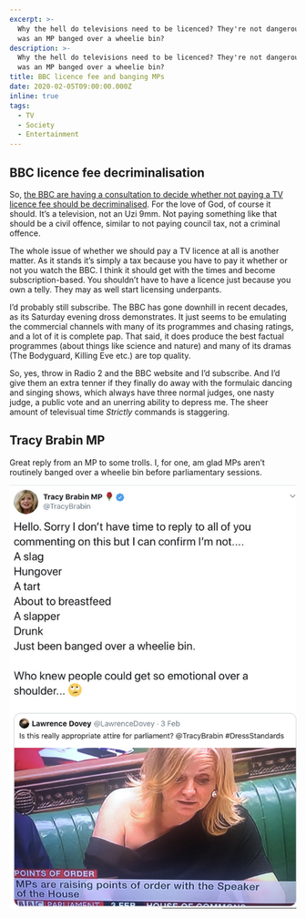 ```yaml
---
excerpt: >-
  Why the hell do televisions need to be licenced? They're not dangerous. Also,
  was an MP banged over a wheelie bin?
description: >-
  Why the hell do televisions need to be licenced? They're not dangerous. Also,
  was an MP banged over a wheelie bin?
title: BBC licence fee and banging MPs
date: 2020-02-05T09:00:00.000Z
inline: true
tags:
  - TV
  - Society
  - Entertainment
---
```

## BBC licence fee decriminalisation

So, [the BBC are having a consultation to decide whether not paying a TV licence fee should be decriminalised](https://www.bbc.co.uk/news/entertainment-arts-51373372). For the love of God, of course it should. It’s a television, not an Uzi 9mm. Not paying something like that should be a civil offence, similar to not paying council tax, not a criminal offence.

The whole issue of whether we should pay a TV licence at all is another matter. As it stands it’s simply a tax because you have to pay it whether or not you watch the BBC. I think it should get with the times and become subscription-based. You shouldn’t have to have a licence just because you own a telly. They may as well start licensing underpants.

I’d probably still subscribe. The BBC has gone downhill in recent decades, as its Saturday evening dross demonstrates. It just seems to be emulating the commercial channels with many of its programmes and chasing ratings, and a lot of it is complete pap. That said, it does produce the best factual programmes (about things like science and nature) and many of its dramas (The Bodyguard, Killing Eve etc.) are top quality. 

So, yes, throw in Radio 2 and the BBC website and I’d subscribe. And I’d give them an extra tenner if they finally do away with the formulaic dancing and singing shows, which always have three normal judges, one nasty judge, a public vote and an unerring ability to depress me. The sheer amount of televisual time *Strictly* commands is staggering.

## Tracy Brabin MP

Great reply from an MP to some trolls. I, for one, am glad MPs aren’t routinely banged over a wheelie bin before parliamentary sessions.

![Tracy Brabin Twitter reply.](/assets/images/posts/2020/02/2020-02-05-mp-wheelie.jpg "class=s50 left nf|@itemprop=image")

